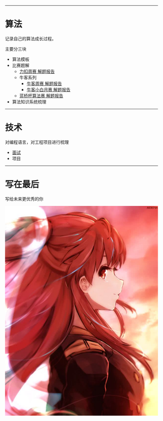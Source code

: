 


---
# 算法
记录自己的算法成长过程。

主要分三块

- 算法模板
- 比赛题解
  - [力扣周赛 解题报告](./算法/比赛题解/力扣/力扣周赛/README.md)
  - 牛客系列
    - [牛客周赛 解题报告](./算法/比赛题解/牛客/牛客周赛/README.md)
    - [牛客小白月赛 解题报告](./算法/比赛题解/牛客/牛客小白月赛/README.md)
  - [蓝桥杯算法赛 解题报告](./算法/比赛题解/蓝桥杯/蓝桥杯算法赛/README.md)
- 算法知识系统梳理

---
# 技术

对编程语言，对工程项目进行梳理

- [面试](./技术/面试/README.md)
- 项目
---
# 写在最后

写给未来更优秀的你

![](./images/keduoli.jpeg)


